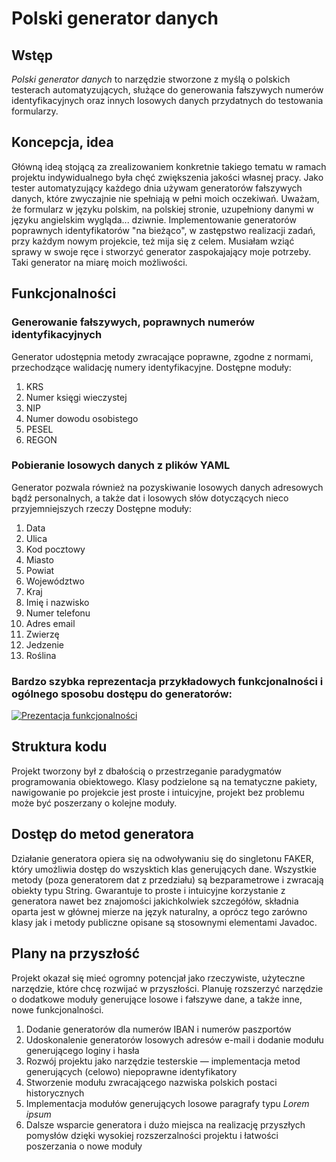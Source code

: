 # Polski generator danych
## Wstęp
*Polski generator danych* to narzędzie stworzone z myślą o polskich testerach automatyzujących, służące do generowania fałszywych numerów identyfikacyjnych oraz innych losowych danych przydatnych do testowania formularzy.

## Koncepcja, idea
Główną ideą stojącą za zrealizowaniem konkretnie takiego tematu w ramach projektu indywidualnego była chęć zwiększenia jakości własnej pracy.
Jako tester automatyzujący każdego dnia używam generatorów fałszywych danych, które zwyczajnie nie spełniają w pełni moich oczekiwań.
Uważam, że formularz w języku polskim, na polskiej stronie, uzupełniony danymi w języku angielskim wygląda... dziwnie.
Implementowanie generatorów poprawnych identyfikatorów "na bieżąco", w zastępstwo realizacji zadań, przy każdym nowym projekcie, też mija się z celem.
Musiałam wziąć sprawy w swoje ręce i stworzyć generator zaspokajający moje potrzeby. Taki generator na miarę moich możliwości.

## Funkcjonalności
### Generowanie fałszywych, poprawnych numerów identyfikacyjnych
Generator udostępnia metody zwracające poprawne, zgodne z normami, przechodzące walidację numery identyfikacyjne.
Dostępne moduły:
1. KRS
2. Numer księgi wieczystej
3. NIP
4. Numer dowodu osobistego
5. PESEL
6. REGON
   
### Pobieranie losowych danych z plików YAML
Generator pozwala również na pozyskiwanie losowych danych adresowych bądź personalnych, a także dat i losowych słów dotyczących nieco przyjemniejszych rzeczy
Dostępne moduły:
1. Data
2. Ulica
3. Kod pocztowy
4. Miasto
5. Powiat
6. Województwo
7. Kraj
8. Imię i nazwisko
9. Numer telefonu
10. Adres email
11. Zwierzę
12. Jedzenie
13. Roślina

### Bardzo szybka reprezentacja przykładowych funkcjonalności i ogólnego sposobu dostępu do generatorów:

[![Prezentacja funkcjonalności](https://img.youtube.com/vi/Qkw9HB2dmjk/0.jpg)](https://www.youtube.com/watch?v=Qkw9HB2dmjk)

## Struktura kodu
Projekt tworzony był z dbałością o przestrzeganie paradygmatów programowania obiektowego. Klasy podzielone są na tematyczne pakiety, nawigowanie po projekcie jest proste i intuicyjne,
projekt bez problemu może być poszerzany o kolejne moduły. 

## Dostęp do metod generatora
Działanie generatora opiera się na odwoływaniu się do singletonu FAKER, który umożliwia dostęp do wszysktich klas generujących dane.
Wszystkie metody (poza generatorem dat z przedziału) są bezparametrowe i zwracają obiekty typu String.
Gwarantuje to proste i intuicyjne korzystanie z generatora nawet bez znajomości jakichkolwiek szczegółów, składnia oparta jest w głównej mierze na język naturalny,
a oprócz tego zarówno klasy jak i metody publiczne opisane są stosownymi elementami Javadoc.

## Plany na przyszłość
Projekt okazał się mieć ogromny potencjał jako rzeczywiste, użyteczne narzędzie, które chcę rozwijać w przyszłości.
Planuję rozszerzyć narzędzie o dodatkowe moduły generujące losowe i fałszywe dane, a także inne, nowe funkcjonalności.

1. Dodanie generatorów dla numerów IBAN i numerów paszportów
2. Udoskonalenie generatorów losowych adresów e-mail i dodanie modułu generującego loginy i hasła
3. Rozwój projektu jako narzędzie testerskie — implementacja metod generujących (celowo) niepoprawne identyfikatory
4. Stworzenie modułu zwracającego nazwiska polskich postaci historycznych
5. Implementacja modułów generujących losowe paragrafy typu <i>Lorem ipsum</i>
6. Dalsze wsparcie generatora i dużo miejsca na realizację przyszłych pomysłów dzięki wysokiej rozszerzalności projektu i łatwości poszerzania o nowe moduły

